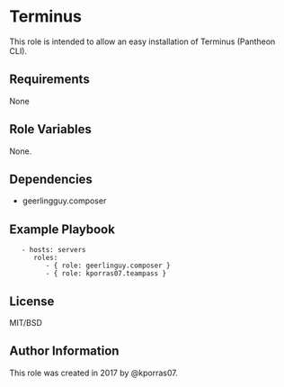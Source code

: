 Terminus
=========

This role is intended to allow an easy installation of Terminus (Pantheon CLI).

Requirements
------------

None

Role Variables
--------------

None.

Dependencies
------------

- geerlingguy.composer

Example Playbook
----------------

```
   - hosts: servers
      roles:
         - { role: geerlinguy.composer }
         - { role: kporras07.teampass }
```


License
-------

MIT/BSD

Author Information
------------------

This role was created in 2017 by @kporras07.
